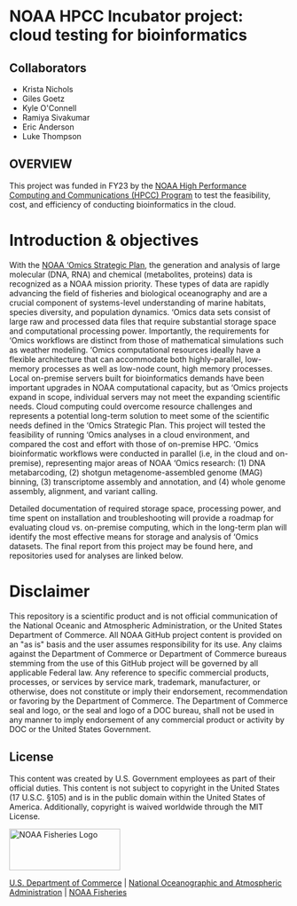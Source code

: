 # NOAA HPCC Incubator project: cloud testing for bioinformatics

## Collaborators

* Krista Nichols
* Giles Goetz
* Kyle O'Connell
* Ramiya Sivakumar
* Eric Anderson
* Luke Thompson

## OVERVIEW
This project was funded in FY23 by the [NOAA High Performance Computing and Communications (HPCC)  Program](https://www.noaa.gov/information-technology/hpcc) to test the feasibility, cost, and efficiency of conducting bioinformatics in the cloud. 

# Introduction & objectives
With the [NOAA ‘Omics Strategic Plan](https://sciencecouncil.noaa.gov/wp-content/uploads/2022/08/Omics-Strategic-Plan_Final-Signed.pdf), the generation and analysis of large molecular (DNA, RNA) and chemical (metabolites, proteins) data is recognized as a NOAA mission priority. These types of data are rapidly advancing the field of fisheries and biological oceanography and are a crucial component of systems-level understanding of marine habitats, species diversity, and population dynamics. ‘Omics data sets consist of large raw and processed data files that require substantial storage space and computational processing power. Importantly, the requirements for ‘Omics workflows are distinct from those of mathematical simulations such as weather modeling. ‘Omics computational resources ideally have a flexible architecture that can accommodate both highly-parallel, low-memory processes as well as low-node count, high memory processes. Local on-premise servers built for bioinformatics demands have been important upgrades in NOAA computational capacity, but as ‘Omics projects expand in scope, individual servers may not meet the expanding scientific needs. Cloud computing could overcome resource challenges and represents a potential long-term solution to meet some of the scientific needs defined in the ‘Omics Strategic Plan. 
This project will tested the feasibility of running ‘Omics analyses in a cloud environment, and compared the cost and effort with those of on-premise HPC. ‘Omics bioinformatic workflows were conducted in parallel (i.e, in the cloud and on-premise), representing major areas of NOAA ‘Omics research: (1) DNA metabarcoding, (2) shotgun metagenome-assembled genome (MAG) binning, (3) transcriptome assembly and annotation, and (4) whole genome assembly, alignment, and variant calling. 

Detailed documentation of required storage space, processing power, and time spent on installation and troubleshooting will provide a roadmap for evaluating cloud vs. on-premise computing, which in the long-term plan will identify the most effective means for storage and analysis of ‘Omics datasets. The final report from this project may be found here, and repositories used for analyses are linked below.



# Disclaimer

This repository is a scientific product and is not official communication of the National Oceanic and Atmospheric Administration, or the United States Department of Commerce. All NOAA GitHub project content is provided on an "as is" basis and the user assumes responsibility for its use. Any claims against the Department of Commerce or Department of Commerce bureaus stemming from the use of this GitHub project will be governed by all applicable Federal law. Any reference to specific commercial products, processes, or services by service mark, trademark, manufacturer, or otherwise, does not constitute or imply their endorsement, recommendation or favoring by the Department of Commerce. The Department of Commerce seal and logo, or the seal and logo of a DOC bureau, shall not be used in any manner to imply endorsement of any commercial product or activity by DOC or the United States Government.

## License
This content was created by U.S. Government employees as part of their official duties. This content is not subject to copyright in the United States (17 U.S.C. §105) and is in the public domain within the United States of America. Additionally, copyright is waived worldwide through the MIT License.

<img src="https://raw.githubusercontent.com/nmfs-fish-tools/nmfspalette/main/man/figures/noaa-fisheries-rgb-2line-horizontal-small.png" width="200" style="height: 75px !important;"   alt="NOAA Fisheries Logo">


 [U.S. Department of Commerce](https://www.commerce.gov/) | [National Oceanographic and Atmospheric Administration](https://www.noaa.gov) | [NOAA Fisheries](https://www.fisheries.noaa.gov/)


